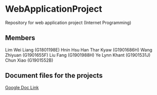# WebApplicationProject
Repository for web application project (Internet Programming)

## Members
Lim Wei Liang (G1801198E)
Hnin Hsu Han Thar Kyaw (G1901686H)
Wang Zhiyuan (G1901655F)
Liu Fang (G1901988H)
Ye Lynn Khant (G1901531J)
Chun Xiao (G1901552B)

## Document files for the projects
[Google Doc Link](https://drive.google.com/drive/u/0/folders/1CBsqMFhBZEjkUuYLhTHjZ11E0ZKMwTE8)
